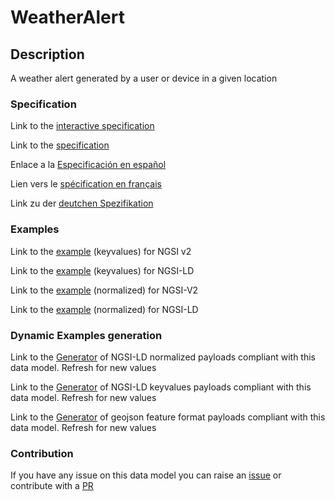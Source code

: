 # WeatherAlert

## Description 

A weather alert generated by a user or device in a given location
### Specification

Link to the [interactive specification](https://swagger.lab.fiware.org/?url=https://smart-data-models.github.io/dataModel.Weather/WeatherAlert/swagger.yaml)

Link to the [specification](https://smart-data-models.github.io/dataModel.Weather/WeatherAlert/doc/spec.md)

Enlace a la [Especificación en español](https://smart-data-models.github.io/dataModel.Weather/WeatherAlert/doc/spec_ES.md)

Lien vers le [spécification en français](https://smart-data-models.github.io/dataModel.Weather/WeatherAlert/doc/spec_FR.md)

Link zu der [deutchen Spezifikation](https://smart-data-models.github.io/dataModel.Weather/WeatherAlert/doc/spec_DE.md)
### Examples

Link to the [example](https://smart-data-models.github.io/dataModel.Weather/WeatherAlert/examples/example.json) (keyvalues) for NGSI v2

Link to the [example](https://smart-data-models.github.io/dataModel.Weather/WeatherAlert/examples/example.jsonld) (keyvalues) for NGSI-LD

Link to the [example](https://smart-data-models.github.io/dataModel.Weather/WeatherAlert/examples/example-normalized.json) (normalized) for NGSI-V2

Link to the [example](https://smart-data-models.github.io/dataModel.Weather/WeatherAlert/examples/example-normalized.jsonld) (normalized) for NGSI-LD
### Dynamic Examples generation

Link to the [Generator](https://smartdatamodels.org/extra/ngsi-ld_generator_v0.92.php?schemaUrl=https://raw.githubusercontent.com/smart-data-models/dataModel.Weather/master/WeatherAlert/schema.json&email=info@smartdatamodels.org) of NGSI-LD normalized payloads compliant with this data model. Refresh for new values

Link to the [Generator](https://smartdatamodels.org/extra/ngsi-ld_generator_keyvalues_v0.92.php?schemaUrl=https://raw.githubusercontent.com/smart-data-models/dataModel.Weather/master/WeatherAlert/schema.json&email=info@smartdatamodels.org) of NGSI-LD keyvalues payloads compliant with this data model. Refresh for new values

Link to the [Generator](https://smartdatamodels.org/extra/geojson_features_generator_v1.0.php?schemaUrl=https://raw.githubusercontent.com/smart-data-models/dataModel.Weather/master/WeatherAlert/schema.json&email=info@smartdatamodels.org) of geojson feature format payloads compliant with this data model. Refresh for new values
### Contribution

 If you have any issue on this data model you can raise an [issue](https://github.com/smart-data-models/dataModel.Weather/issues)  or contribute with a [PR](https://github.com/smart-data-models/dataModel.Weather/pulls)